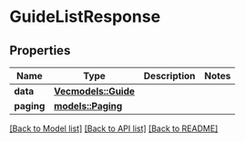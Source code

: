 # GuideListResponse

## Properties

Name | Type | Description | Notes
------------ | ------------- | ------------- | -------------
**data** | [**Vec<models::Guide>**](Guide.md) |  | 
**paging** | [**models::Paging**](Paging.md) |  | 

[[Back to Model list]](../README.md#documentation-for-models) [[Back to API list]](../README.md#documentation-for-api-endpoints) [[Back to README]](../README.md)


